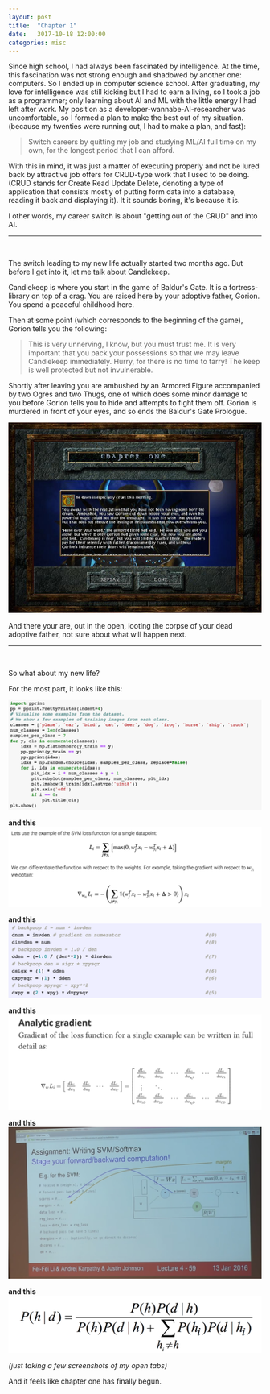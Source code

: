 ```yaml
---
layout: post
title:  "Chapter 1"
date:   3017-10-18 12:00:00
categories: misc
---
```


Since high school, I had always been fascinated by intelligence. At the time, this fascination was not strong enough and
shadowed by another one: computers. So I ended up in computer
science school. After graduating, my love for intelligence was still kicking but
I had to earn a living, so I took a job as a programmer; only learning about AI and ML with the little
energy I had left after work. My position as a developer-wannabe-AI-researcher was uncomfortable, so I formed a plan
 to make the best out of my situation. (because my twenties were running out, I had to make a plan, and fast):
 
> Switch careers by quitting my job and studying ML/AI full time on my own, for the longest period that I can afford.
 
With this in mind, it was just a matter of executing properly and not be lured back by attractive job offers for CRUD-type
work that I used to be doing. (CRUD stands for Create Read Update Delete, denoting a type of application that consists mostly of putting
form data into a database, reading it back and displaying it). It it sounds boring, it's because it is.

I other words, my career switch is about "getting
out of the CRUD" and into AI.


---
<br/>

The switch leading to my new life actually started two months ago. But before I get into it, let me talk about Candlekeep.


Candlekeep is where you start in the game of Baldur's Gate. It is a fortress-library on top of a crag. You are raised
here by your adoptive father, Gorion. You spend a peaceful childhood here.

Then at some point (which corresponds to the beginning of the game), Gorion tells you the following:

> This is very unnerving, I know, but you must trust me. It is very important that you pack your possessions 
> so that we may leave Candlekeep immediately. Hurry, for there is no time to tarry! 
> The keep is well protected but not invulnerable.

Shortly after leaving you are ambushed by an Armored Figure accompanied by two Ogres and two Thugs, 
one of which does some minor damage to you before Gorion tells you to hide and attempts to fight them off. 
Gorion is murdered in front of your eyes, and so ends the Baldur's Gate Prologue.

<img src="/images/chapter-1.jpg" style=""/>

And there your are, out in the open, looting the corpse of your dead adoptive father, not sure about what will
happen next.

---
<br/>

So what about my new life?

For the most part, it looks like this:

<img src="/images/chapter1/new_life1.png" style=""/>

**and this**
<img src="/images/chapter1/new_life2.png" style=""/>

**and this**
<img src="/images/chapter1/new_life3.png" style=""/>

**and this**
<img src="/images/chapter1/new_life4.png" style=""/>

**and this**
<img src="/images/chapter1/new_life5.png" style=""/>

**and this**
<img src="/images/chapter1/new_life6.png" style="width:550px"/>

*(just taking a few screenshots of my open tabs)*

And it feels like chapter one has finally begun.


